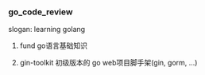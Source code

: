 ### go_code_review 
slogan: learning golang

1. fund go语言基础知识

2. gin-toolkit 初级版本的 go web项目脚手架(gin, gorm, ...)
